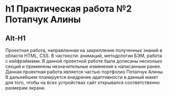 # h1 Практическая работа №2 Потапчук Алины
Alt-H1
------
Проектная работа, направленная на закрепление полученных знаний в области HTML, CSS. В частности: анимаций, методологии БЭМ, работа с кейфрэймами. В данной проектной работе были дописаны несколько секций и применены незначительные изменения к написанным ранее. Данная проектная работа является частью портфолио Потапчук Алины.  
В дальнейшем планируется внедрение адаптивности в данный макет для того, чтобы на всех устройствах сайт открывался соответственно размерам экрана.